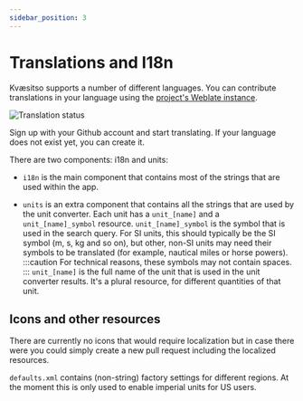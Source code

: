 ```yaml
---
sidebar_position: 3
---
```


# Translations and I18n

Kvæsitso supports a number of different languages. You can contribute translations in your language using the [project's Weblate instance](https://i18n.mm20.de/engage/kvaesitso/).

![Translation status](https://i18n.mm20.de/widgets/kvaesitso/-/multi-auto.svg)

Sign up with your Github account and start translating. If your language does not exist yet, you can create it.

There are two components: i18n and units:

- `i18n` is the main component that contains most of the strings that are used within the app.

- `units` is an extra component that contains all the strings that are used by the unit converter.
  Each unit has a `unit_[name]` and a `unit_[name]_symbol` resource. `unit_[name]_symbol` is the
  symbol that is used in the search query. For SI units, this should typically be the SI symbol (m, s, kg and so on),
  but other, non-SI units may need their symbols to be translated (for example, nautical miles or horse powers).
  :::caution
  For technical reasons, these symbols may not contain spaces.
  :::
  `unit_[name]` is the full name of the unit that is used in the unit converter results. It's a plural resource, for different quantities of that unit.

## Icons and other resources

There are currently no icons that would require localization but in case there were you could simply create a new pull request including the localized resources.

`defaults.xml` contains (non-string) factory settings for different regions. At the moment this is only used to enable imperial units for US users.
